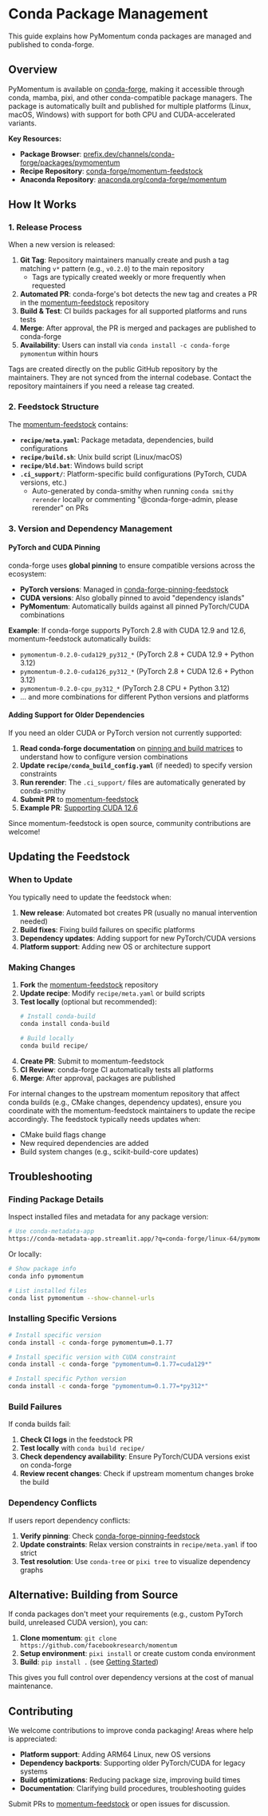 # Conda Package Management

This guide explains how PyMomentum conda packages are managed and published to conda-forge.

## Overview

PyMomentum is available on [conda-forge](https://conda-forge.org/), making it accessible through conda, mamba, pixi, and other conda-compatible package managers. The package is automatically built and published for multiple platforms (Linux, macOS, Windows) with support for both CPU and CUDA-accelerated variants.

**Key Resources:**
- **Package Browser**: [prefix.dev/channels/conda-forge/packages/pymomentum](https://prefix.dev/channels/conda-forge/packages/pymomentum)
- **Recipe Repository**: [conda-forge/momentum-feedstock](https://github.com/conda-forge/momentum-feedstock)
- **Anaconda Repository**: [anaconda.org/conda-forge/momentum](https://anaconda.org/conda-forge/momentum)

## How It Works

### 1. Release Process

When a new version is released:

1. **Git Tag**: Repository maintainers manually create and push a tag matching `v*` pattern (e.g., `v0.2.0`) to the main repository
   - Tags are typically created weekly or more frequently when requested
2. **Automated PR**: conda-forge's bot detects the new tag and creates a PR in the [momentum-feedstock](https://github.com/conda-forge/momentum-feedstock) repository
3. **Build & Test**: CI builds packages for all supported platforms and runs tests
4. **Merge**: After approval, the PR is merged and packages are published to conda-forge
5. **Availability**: Users can install via `conda install -c conda-forge pymomentum` within hours

<FbInternalOnly>

Tags are created directly on the public GitHub repository by the maintainers. They are not synced from the internal codebase. Contact the repository maintainers if you need a release tag created.

</FbInternalOnly>

### 2. Feedstock Structure

The [momentum-feedstock](https://github.com/conda-forge/momentum-feedstock) contains:

- **`recipe/meta.yaml`**: Package metadata, dependencies, build configurations
- **`recipe/build.sh`**: Unix build script (Linux/macOS)
- **`recipe/bld.bat`**: Windows build script
- **`.ci_support/`**: Platform-specific build configurations (PyTorch, CUDA versions, etc.)
  - Auto-generated by conda-smithy when running `conda smithy rerender` locally or commenting "@conda-forge-admin, please rerender" on PRs

### 3. Version and Dependency Management

#### PyTorch and CUDA Pinning

conda-forge uses **global pinning** to ensure compatible versions across the ecosystem:

- **PyTorch versions**: Managed in [conda-forge-pinning-feedstock](https://github.com/conda-forge/conda-forge-pinning-feedstock)
- **CUDA versions**: Also globally pinned to avoid "dependency islands"
- **PyMomentum**: Automatically builds against all pinned PyTorch/CUDA combinations

**Example**: If conda-forge supports PyTorch 2.8 with CUDA 12.9 and 12.6, momentum-feedstock automatically builds:
- `pymomentum-0.2.0-cuda129_py312_*` (PyTorch 2.8 + CUDA 12.9 + Python 3.12)
- `pymomentum-0.2.0-cuda126_py312_*` (PyTorch 2.8 + CUDA 12.6 + Python 3.12)
- `pymomentum-0.2.0-cpu_py312_*` (PyTorch 2.8 CPU + Python 3.12)
- ... and more combinations for different Python versions and platforms

#### Adding Support for Older Dependencies

If you need an older CUDA or PyTorch version not currently supported:

1. **Read conda-forge documentation** on [pinning and build matrices](https://conda-forge.org/docs/maintainer/knowledge_base.html#pinning-and-build-matrices) to understand how to configure version combinations
2. **Update `recipe/conda_build_config.yaml`** (if needed) to specify version constraints
3. **Run rerender**: The `.ci_support/` files are automatically generated by conda-smithy
4. **Submit PR** to [momentum-feedstock](https://github.com/conda-forge/momentum-feedstock)
5. **Example PR**: [Supporting CUDA 12.6](https://github.com/conda-forge/momentum-feedstock/pull/171)

Since momentum-feedstock is open source, community contributions are welcome!

## Updating the Feedstock

### When to Update

You typically need to update the feedstock when:

1. **New release**: Automated bot creates PR (usually no manual intervention needed)
2. **Build fixes**: Fixing build failures on specific platforms
3. **Dependency updates**: Adding support for new PyTorch/CUDA versions
4. **Platform support**: Adding new OS or architecture support

### Making Changes

1. **Fork** the [momentum-feedstock](https://github.com/conda-forge/momentum-feedstock) repository
2. **Update recipe**: Modify `recipe/meta.yaml` or build scripts
3. **Test locally** (optional but recommended):
   ```bash
   # Install conda-build
   conda install conda-build

   # Build locally
   conda build recipe/
   ```
4. **Create PR**: Submit to momentum-feedstock
5. **CI Review**: conda-forge CI automatically tests all platforms
6. **Merge**: After approval, packages are published

<FbInternalOnly>

For internal changes to the upstream momentum repository that affect conda builds (e.g., CMake changes, dependency updates), ensure you coordinate with the momentum-feedstock maintainers to update the recipe accordingly. The feedstock typically needs updates when:

- CMake build flags change
- New required dependencies are added
- Build system changes (e.g., scikit-build-core updates)

</FbInternalOnly>

## Troubleshooting

### Finding Package Details

Inspect installed files and metadata for any package version:
```bash
# Use conda-metadata-app
https://conda-metadata-app.streamlit.app/?q=conda-forge/linux-64/pymomentum-0.1.77-cuda129_py313_h861d01a_0.conda
```

Or locally:
```bash
# Show package info
conda info pymomentum

# List installed files
conda list pymomentum --show-channel-urls
```

### Installing Specific Versions

```bash
# Install specific version
conda install -c conda-forge pymomentum=0.1.77

# Install specific version with CUDA constraint
conda install -c conda-forge "pymomentum=0.1.77=cuda129*"

# Install specific Python version
conda install -c conda-forge "pymomentum=0.1.77=*py312*"
```

### Build Failures

If conda builds fail:

1. **Check CI logs** in the feedstock PR
2. **Test locally** with `conda build recipe/`
3. **Check dependency availability**: Ensure PyTorch/CUDA versions exist on conda-forge
4. **Review recent changes**: Check if upstream momentum changes broke the build

### Dependency Conflicts

If users report dependency conflicts:

1. **Verify pinning**: Check [conda-forge-pinning-feedstock](https://github.com/conda-forge/conda-forge-pinning-feedstock)
2. **Update constraints**: Relax version constraints in `recipe/meta.yaml` if too strict
3. **Test resolution**: Use `conda-tree` or `pixi tree` to visualize dependency graphs

## Alternative: Building from Source

If conda packages don't meet your requirements (e.g., custom PyTorch build, unreleased CUDA version), you can:

1. **Clone momentum**: `git clone https://github.com/facebookresearch/momentum`
2. **Setup environment**: `pixi install` or create custom conda environment
3. **Build**: `pip install .` (see [Getting Started](../01_user_guide/01_getting_started.md#building-from-source-for-custom-environments))

This gives you full control over dependency versions at the cost of manual maintenance.

## Contributing

We welcome contributions to improve conda packaging! Areas where help is appreciated:

- **Platform support**: Adding ARM64 Linux, new OS versions
- **Dependency backports**: Supporting older PyTorch/CUDA for legacy systems
- **Build optimizations**: Reducing package size, improving build times
- **Documentation**: Clarifying build procedures, troubleshooting guides

Submit PRs to [momentum-feedstock](https://github.com/conda-forge/momentum-feedstock) or open issues for discussion.
